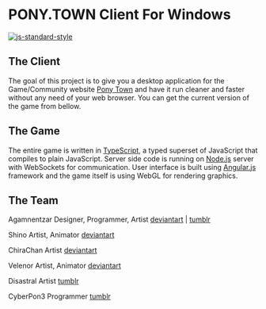 # PONY.TOWN Client For Windows

[![js-standard-style](https://img.shields.io/badge/code%20style-standard-brightgreen.svg?style=flat)](https://github.com/feross/standard)

## The Client
The goal of this project is to give you a desktop application for the Game/Community website [Pony Town](https://pony.town/) and have it run cleaner and faster without any need of your web browser. You can get the current version of the game from bellow.

## The Game
The entire game is written in [TypeScript](http://www.typescriptlang.org/), a typed superset of JavaScript that compiles to plain JavaScript. Server side code is running on [Node.js](https://nodejs.org/) server with WebSockets for communication. User interface is built using [Angular.js](https://angularjs.org/) framework and the game itself is using WebGL for rendering graphics. 

## The Team
Agamnentzar
Designer, Programmer, Artist
[deviantart](http://agamnentzar.deviantart.com/) | [tumblr](http://agamnentzar.tumblr.com/)

Shino
Artist, Animator
[deviantart](http://shinodage.deviantart.com/)

ChiraChan
Artist
[deviantart](http://chiramii-chan.deviantart.com/)

Velenor
Artist, Animator
[deviantart](http://velenor.deviantart.com/)

Disastral
Artist
[tumblr](http://askdisastral.tumblr.com/)

CyberPon3
Programmer
[tumblr](http://cyberpon3.deviantart.com/)
